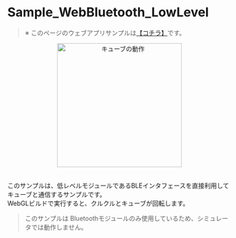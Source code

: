 # Sample_WebBluetooth_LowLevel

> ※ このページのウェブアプリサンプルは[【コチラ】](https://morikatron.github.io/t4u/sample/webgl/web-bluetooth)です。

<div align="center">
<img height=280 src="../../../../../../docs/res/samples/real.gif" title="キューブの動作" alt="キューブの動作">
</div>

<br>

このサンプルは、低レベルモジュールであるBLEインタフェースを直接利用してキューブと通信するサンプルです。<br>
WebGLビルドで実行すると、クルクルとキューブが回転します。

> このサンプルは Bluetoothモジュールのみ使用しているため、シミュレータでは動作しません。
